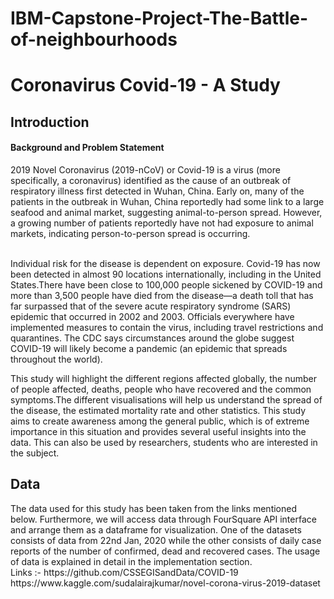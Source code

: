# IBM-Capstone-Project-The-Battle-of-neighbourhoods
<h1>Coronavirus Covid-19 - A Study</h1>

<h2>Introduction</h2>

<h4>Background and Problem Statement</h4>
  2019 Novel Coronavirus (2019-nCoV) or Covid-19 is a virus (more specifically, a coronavirus) identified as the cause of an outbreak of respiratory illness first detected in Wuhan, China. Early on, many of the patients in the outbreak in Wuhan, China reportedly had some link to a large seafood and animal market, suggesting animal-to-person spread. However, a growing number of patients reportedly have not had exposure to animal markets, indicating person-to-person spread is occurring. 

<br>Individual risk for the disease is dependent on exposure. Covid-19 has now been detected in almost 90 locations internationally, including in the United States.There have been close to 100,000 people sickened by COVID-19 and more than 3,500 people have died from the disease—a death toll that has far surpassed that of the severe acute respiratory syndrome (SARS) epidemic that occurred in 2002 and 2003. Officials everywhere have implemented measures to contain the virus, including travel restrictions and quarantines. The CDC says circumstances around the globe suggest COVID-19 will likely become a pandemic (an epidemic that spreads throughout the world).

This study will highlight the different regions affected globally, the number of people affected, deaths, people who have recovered and the common symptoms.The different visualisations will help us understand the spread of the disease, the estimated mortality rate and other statistics. This study aims to create awareness among the general public, which is of extreme importance in this situation and provides several useful insights into the data. This can also be used by researchers, students who are interested in the subject. 

<h2>Data</h2>
The data used for this study has been taken from the links mentioned below. Furthermore, we will access data through FourSquare API interface and arrange them as a dataframe for visualization. One of the datasets consists of data from 22nd Jan, 2020 while the other consists of daily case reports of the number of confirmed, dead and recovered cases. The usage of data is explained in detail in the implementation section.   
<br>Links :-
https://github.com/CSSEGISandData/COVID-19
<br>
https://www.kaggle.com/sudalairajkumar/novel-corona-virus-2019-dataset

